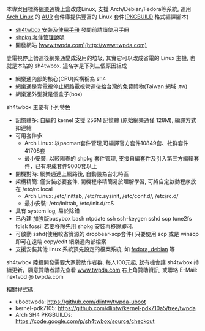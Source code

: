 本專案目標將[網樂通](http://zh.wikipedia.org/wiki/%E7%B6%B2%E6%A8%82%E9%80%9A)機上盒改成Linux, 支援 Arch/Debian/Fedora等系統, 運用 [Arch Linux](https://www.archlinux.org/) 的 [AUR](https://aur.archlinux.org/)
套件庫提供豐富的 Linux 套件([PKGBUILD](https://wiki.archlinux.org/index.php/PKGBUILD) 格式編譯腳本)
  * [sh4twbox 安裝及使用手冊](https://docs.google.com/document/d/1UWJxV8N8fbvjcvePgrruRmZuJwPseCyHZvebNddeYWc/pub) 發問前請讀使用手冊
  * [shpkg 套件管理說明](http://www.twpda.com/2013/01/stlinux-615-shpkg.html)
  * 開發網站 [www.twpda.com](http://www.twpda.com)

壹電視停止營運後網樂通變成沒用的垃圾, 其實它可以改成省電的 Linux 主機, 也就是本站的 sh4twbox. 這名字是下列三個原因組成
  * 網樂通內部的核心(CPU)架構稱為 sh4
  * 網樂通是壹電視停止網路電視營運後給台灣的免費禮物(Taiwan 網域 .tw)
  * 網樂通外型就是個盒子(box)

sh4twbox 主要有下列特色

  * 記憶體多: 自編的 kernel 支援 256M 記憶體 (原始網樂通僅 128M), 編譯方式如連結
  * 可用套件多:
    * Arch Linux: 以pacman套件管理,可編譯官方套件10849套、社群套件41708套
    * 最小安裝: 以較陽春的 shpkg 套件管理, 支援自編套件及引入第三方編輯套件，已有現成套件9000套以上
  * 開機對時: 網樂通連上網路後, 自動設為台北時區
  * 架構精簡: 僅安裝必要套件, 開機程序精簡易於理解學習, 可將自定啟動程序放在 /etc/rc.local
    * Arch Linux: /etc/inittab, /etc/rc.sysinit, /etc/conf.d/, /etc/rc.d/
    * 最小安裝: /etc/inittab, /etc/init.d/rcS
  * 具有 system log, 易於除錯
  * 已內建 加強版busybox bash ntpdate ssh ssh-keygen sshd scp tune2fs fdisk fossil 若要移除先用 shpkg 安裝再移除即可.
  * 可啟動 sshd(使用較省資源的 dropbear-scp套件) 只要使用 scp 或是 winscp 即可在遠端 copy/edit 網樂通內部檔案
  * 支援安裝其他 linux 系統預先設定的檔案系統, 如 [fedora, debian](https://code.google.com/p/sh4twbox/downloads/list?q=Type%3DRootfs) 等

sh4twbox 陸續開發需要大家贊助作者群, 每人100元起, 就有機會讓 sh4twbox 持續更新，願意贊助者請先查看 www.twpda.com 右上角贊助資訊, 或聯絡 E-Mail: nextvod @ twpda.com

相關程式碼:

  * ubootwpda: https://github.com/dlintw/twpda-uboot
  * kernel-pdk7105: https://github.com/dlintw/kernel-pdk710a5/tree/twpda
  * Arch SH4 PKGBUILDs: https://code.google.com/p/sh4twbox/source/checkout